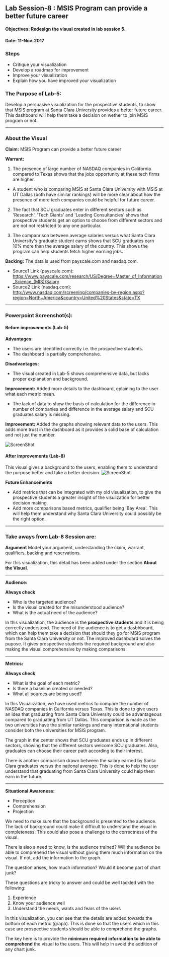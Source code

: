 ## Lab Session-8 : MSIS Program can provide a better future career

#### Objectives: Redesign the visual created in lab session 5.
#### Date: 11-Nov-2017

### Steps
* Critique your visualization
* Develop a roadmap for improvement
* Improve your visualization
* Explain how you have improved your visualization

### The Purpose of Lab-5:
Develop a persuasive visualization for the prospective students, to show that MSIS program at Santa Clara University provides a better future career. This dashboard will help them take a decision on wether to join MSIS program or not. 
***

###  About the Visual

**Claim:** MSIS Program can provide a better future career

**Warrant:** 
1. The presence of large number of NASDAQ companies in California compared to Texas shows that the jobs opportunity at these tech firms are higher. 
* A student who is comparing MSIS at Santa Clara University with MSIS at UT Dallas (both have similar rankings) will be more clear about how the presence of more tech companies could be helpful for future career.

2. The fact that SCU graduates enter in different sectors such as 'Research', 'Tech Giants' and 'Leading Consultancies' shows that prospective students get an option to choose from different sectors and are not not restricted to any one particular.

3. The companrison between average salaries versus what Santa Clara University's graduate student earns shows that SCU graduates earn 10% more than the average salary of the country. This shows the program can help students fetch higher earning jobs.

**Backing:**  The data is used from payscale.com and nasdaq.com.
* Source1 Link (payscale.com): https://www.payscale.com/research/US/Degree=Master_of_Information_Science_(MIS)/Salary
* Source2 Link (nasdaq.com): http://www.nasdaq.com/screening/companies-by-region.aspx?region=North+America&country=United%20States&state=TX

***

### Powerpoint Screenshot(s):

#### Before improvements (Lab-5)
**Advantages:**
* The users are identified correctly i.e. the prospective students.
* The dashboard is partially comprehensive.

**Disadvantages:**
* The visual created in Lab-5 shows comprehensive data, but lacks proper explanation and background.

**Improvement:** Added more details to the dashboard, eplaining to the user what each metric mean.

* The lack of data to show the basis of calculation for the difference in number of companies and difference in the average salary and SCU graduates salary is missing.

**Improvement:** Added the graphs showing relevant data to the users. This adds more trust in the dashboard as it provides a solid base of calculation and not just the number.

![ScreenShot](https://user-images.githubusercontent.com/32223677/32693382-135ce5fc-c6df-11e7-8c9f-62c9534a7f29.png)

#### After improvements (Lab-8)
This visual gives a background to the users, enabling them to understand the purpose better and take a better decision.
![ScreenShot](https://user-images.githubusercontent.com/32223677/32703411-701a57ae-c7aa-11e7-838c-3ed9b02f74f5.png)

**Future Enhancements**
* Add metrics that can be integrated with my old visualization, to give the prospective students a greater insight of the visulization for better decision making.
* Add more comparisons based metrics, qualifier being 'Bay Area'. This will help them understand why Santa Clara University could possibly be the right option.
***

### Take aways from Lab-8 Session are:
**Argument**
Model your argument, understanding the claim, warrant, qualifiers, backing and reservations.

For this visualization, this detail has been added under the section **About the Visual**.
****

**Audience:**

**Always check**
* Who is the targeted audience? 
* Is the visual created for the misunderstood audience?
* What is the actual need of the audience?

In this visualization, the audience is the **prospective students** and it is being correctly understood. The need of the audience is to get a dasbhboard, which can help them take a decision that should they go for MSIS program from the Santa Clara University or not. The improved dashboard solves the pupose. It gives prospective students the required background and also making the visual comprehensive by making comparisons.
****

**Metrics:**

**Always check**
* What is the goal of each metric?
* Is there a baseline created or needed?
* What all sources are being used?

In this Visualization, we have used metrics to compare the number of NASDAQ companies in California versus Texas. This is done to give users an idea that graduating from Santa Clara University could be advantageous compared to graduating from UT Dallas. This comparison is made as the two universities have the similar rankings and many international students consider both the universities for MSIS program.

The graph in the center shows that SCU graduates ends up in different sectors, showing that the different sectors welcome SCU graduates. Also, graduates can choose their career path according to their interest.

There is another comparison drawn between the salary earned by Santa Clara graduates versus the national average. This is done to help the user understand that graduating from Santa Clara University could help them earn in the future.
****

**Situational Awareness:**

* Perception
* Comprehension
* Projection

We need to make sure that the background is presented to the audience. The lack of background could make it difficult to understand the visual in completeness. This could also pose a challenge to the correctness of the visual.

There is also a need to know, is the audience trained? Will the audience be able to comprehend the visual without giving them much information on the visual. If not, add the information to the graph. 

The question arises, how much information? Would it become part of chart junk?

These questions are tricky to answer and could be well tackled with the following:
1. Experience
2. Know your audience well
3. Understand the needs, wants and fears of the users

In this visualization, you can see that the details are added towards the bottom of each metric (graph). This is done so that the users which in this case are prospective students should be able to comprehend the graphs.

The key here is to provide the **minimum required information to be able to comprehend** the visual to the users. This will help in avoid the addition of any chart junk.
